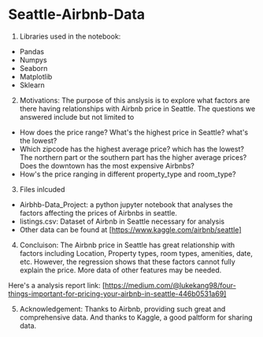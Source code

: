 # Seattle-Airbnb-Data

1. Libraries used in the notebook:
* Pandas
* Numpys
* Seaborn
* Matplotlib
* Sklearn

2. Motivations:
 The purpose of this anslysis is to explore what factors are there having relationships with Airbnb price in Seattle. The questions we answered include but not limited to
* How does the price range? What's the highest price in Seattle? what's the lowest?
* Which zipcode has the highest average price? which has the lowest? The northern part or the southern part has the higher average prices? Does the downtown has the most expensive Airbnbs?
* How's the price ranging in different property_type and room_type?

3. Files inlcuded
* Airbhb-Data_Project: a python jupyter notebook that analyses the factors affecting the prices of Airbnbs in seattle. 
* listings.csv: Dataset of Airbnb in Seattle necessary for analysis
* Other data can be found at [https://www.kaggle.com/airbnb/seattle]

4. Concluison:
 The Airbnb price in Seattle has great relationship with factors including Location, Property types, room types, amenities, date, etc. However, the regression shows that these factors cannot fully explain the price. More data of other features may be needed.
 
 Here's a analysis report link:  [https://medium.com/@lukekang98/four-things-important-for-pricing-your-airbnb-in-seattle-446b0531a69]
 
 
 
 5. Acknowledgement:
 Thanks to Airbnb, providing such great and comprehensive data. And thanks to Kaggle, a good paltform for sharing data.

 

	
	
